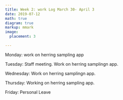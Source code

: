 ```yaml
---
title: Week 2: work Log March 30- April 3
date: 2019-07-12
math: true
diagram: true
markup: mmark
image:
  placement: 3
  
---
```


Monday: work on herring sampling app

Tuesday: Staff meeting. Work on herring samplingn app.

Wednesday: Work on herring samplingn app.

Thursday: Working on herring sampling app.

Friday: Personal Leave

